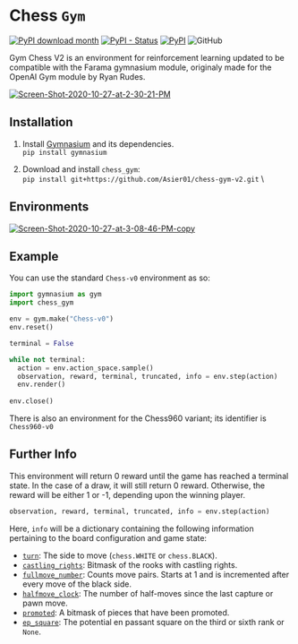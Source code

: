 # Chess `Gym`

[![PyPI download month](https://img.shields.io/pypi/dm/chess-gym.svg)](https://pypi.python.org/pypi/chess-gym/)
[![PyPI - Status](https://img.shields.io/pypi/status/chess-gym)](https://pypi.python.org/pypi/chess-gym/)
[![PyPI](https://img.shields.io/pypi/v/chess-gym)](https://pypi.python.org/pypi/chess-gym/)
![GitHub](https://img.shields.io/github/license/Ryan-Rudes/chess-gym)


Gym Chess V2 is an environment for reinforcement learning updated to be compatible with the Farama gymnasium module, originaly made for the OpenAI Gym module by Ryan Rudes.

<a href="https://imgbb.com/"><img src="https://i.ibb.co/Fw4fhzK/Screen-Shot-2020-10-27-at-2-30-21-PM.png" alt="Screen-Shot-2020-10-27-at-2-30-21-PM" border="0"></a>

## Installation

1. Install [Gymnasium]([https://github.com/openai/gym](https://github.com/Farama-Foundation/Gymnasium)) and its dependencies. \
`pip install gymnasium`

2. Download and install `chess_gym`: \
`pip install git+https://github.com/Asier01/chess-gym-v2.git` \

## Environments
<a href="https://ibb.co/dgLW9rH"><img src="https://i.ibb.co/NSmVhsG/Screen-Shot-2020-10-27-at-3-08-46-PM-copy.png" alt="Screen-Shot-2020-10-27-at-3-08-46-PM-copy" border="0"></a>

## Example
You can use the standard `Chess-v0` environment as so:
```python
import gymnasium as gym
import chess_gym

env = gym.make("Chess-v0")
env.reset()

terminal = False

while not terminal:
  action = env.action_space.sample()
  observation, reward, terminal, truncated, info = env.step(action)
  env.render()
  
env.close()
```

There is also an environment for the Chess960 variant; its identifier is `Chess960-v0`

## Further Info
This environment will return 0 reward until the game has reached a terminal state. In the case of a draw, it will still return 0 reward. Otherwise, the reward will be either 1 or -1, depending upon the winning player.
```python
observation, reward, terminal, truncated, info = env.step(action)
```
Here, `info` will be a dictionary containing the following information pertaining to the board configuration and game state:
* [`turn`](https://python-chess.readthedocs.io/en/latest/core.html#chess.Board.turn): The side to move (`chess.WHITE` or `chess.BLACK`).
* [`castling_rights`](https://python-chess.readthedocs.io/en/latest/core.html#chess.Board.castling_rights): Bitmask of the rooks with castling rights.
* [`fullmove_number`](https://python-chess.readthedocs.io/en/latest/core.html#chess.Board.fullmove_number): Counts move pairs. Starts at 1 and is incremented after every move of the black side.
* [`halfmove_clock`](https://python-chess.readthedocs.io/en/latest/core.html#chess.Board.halfmove_clock): The number of half-moves since the last capture or pawn move.
* [`promoted`](https://python-chess.readthedocs.io/en/latest/core.html#chess.Board.promoted): A bitmask of pieces that have been promoted.
* [`ep_square`](https://python-chess.readthedocs.io/en/latest/core.html#chess.Board.ep_square): The potential en passant square on the third or sixth rank or `None`.
